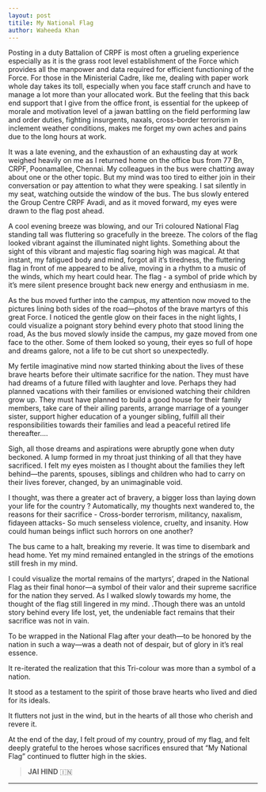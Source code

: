 ```yaml
---
layout: post
titile: My National Flag
author: Waheeda Khan
---
```


Posting in a duty Battalion of CRPF is most often a grueling experience especially as it is the grass root level establishment of the Force which provides all the manpower and data required for efficient functioning of the Force. For those in the Ministerial Cadre, like me, dealing with paper  work whole day takes its toll, especially when you face staff crunch and have to manage a lot more than your allocated work. But the feeling that this back end support that I give from the office front, is essential for the  upkeep of morale and motivation level of a jawan battling on the field performing law and order duties, fighting insurgents, naxals, cross-border terrorism in inclement weather conditions, makes me forget my own aches and pains due to the long hours at work.  

It was a late evening, and the exhaustion of an exhausting  day at work weighed heavily on me as I returned home on the office bus from 77 Bn, CRPF, Poonamallee, Chennai. My colleagues in the bus were chatting away about one or the other topic. But my mind was too tired to either join in their conversation or pay attention to what they were speaking. I sat silently in my seat, watching outside the window of the bus. The bus slowly entered the Group Centre CRPF Avadi, and as it moved forward, my eyes were drawn to the flag post ahead.  

A cool evening breeze was blowing, and  our Tri coloured National Flag  standing tall was fluttering so gracefully in the breeze. The colors of the flag looked vibrant against the illuminated night lights.  Something about the sight of this vibrant and majestic flag soaring high was magical. At that instant, my fatigued body and mind, forgot all it’s tiredness, the fluttering flag in front of me appeared to be alive, moving in a rhythm to a music of the winds, which my heart could hear. The flag - a symbol  of pride which by it’s mere silent presence brought back new energy and enthusiasm in me.  

As the bus moved further into the campus, my attention  now moved to the pictures lining both sides of the road—photos of the brave martyrs of this great Force. I noticed  the gentle glow on their faces in the night lights, I could visualize a poignant story behind every photo that stood lining the road,  As the bus moved slowly inside the campus, my gaze moved from one face to the other.  Some of them looked so young, their eyes so full of hope and dreams galore, not a life to be cut short so unexpectedly.  

My fertile imaginative mind now started thinking about the lives of these brave hearts before their ultimate sacrifice for the nation. They must have had dreams of a future filled with laughter and love. Perhaps they had planned vacations with their families or envisioned watching their children grow up. They must have planned to build a good house for their family members, take care of their ailing parents, arrange marriage of a younger sister, support higher education of a younger sibling, fulfill all their responsibilities towards their families and lead a peaceful retired life thereafter....  

Sigh, all those dreams and aspirations were abruptly  gone when duty beckoned. A lump formed in my throat just thinking of all that they have sacrificed. I felt my eyes moisten as I thought about the families they left behind—the parents, spouses, siblings and children who had to carry on their lives forever, changed, by an unimaginable void.  

I thought, was there a greater act of bravery, a bigger loss than laying down your life for the country ? Automatically, my thoughts next wandered to, the reasons for their sacrifice  - Cross-border terrorism, militancy, naxalism, fidayeen attacks- So much senseless violence, cruelty, and insanity. How could human beings inflict such horrors on one another?  

The bus came to a halt, breaking my reverie. It was time to disembark and head home. Yet my mind remained entangled in the strings  of the  emotions  still fresh in my mind.  

I could visualize  the mortal remains of the martyrs’, draped in the National Flag as their final honor—a symbol of their valor and their supreme sacrifice for the nation they served. As I walked slowly towards my home, the thought of the flag still lingered in my mind. .Though there was an untold story behind every life lost, yet, the undeniable fact remains that their sacrifice was not in vain.  

To be wrapped in the National Flag after your death—to be honored by the nation in such a way—was a death not of despair, but of  glory in it’s real essence.  

It re-iterated the realization that this Tri-colour was more than a  symbol of a nation.  

It stood as  a testament to the spirit of those brave hearts who lived and died for its ideals.  

It flutters not just in the wind, but in the hearts of all those who cherish and revere it.  

At the end of the day, I felt proud of my country, proud of my flag, and  felt deeply grateful to the heroes whose sacrifices ensured that  “My National Flag” continued to flutter high in the skies.  

> **JAI HIND** 🇮🇳

---
